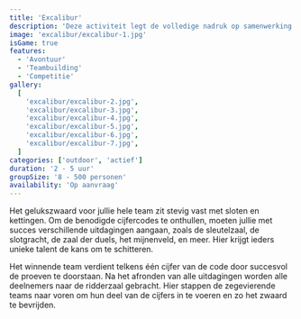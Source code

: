 ```yaml
---
title: 'Excalibur'
description: 'Deze activiteit legt de volledige nadruk op samenwerking'
image: 'excalibur/excalibur-1.jpg'
isGame: true
features:
  - 'Avontuur'
  - 'Teambuilding'
  - 'Competitie'
gallery:
  [
    'excalibur/excalibur-2.jpg',
    'excalibur/excalibur-3.jpg',
    'excalibur/excalibur-4.jpg',
    'excalibur/excalibur-5.jpg',
    'excalibur/excalibur-6.jpg',
    'excalibur/excalibur-7.jpg',
  ]
categories: ['outdoor', 'actief']
duration: '2 - 5 uur'
groupSize: '8 - 500 personen'
availability: 'Op aanvraag'
---
```


Het gelukszwaard voor jullie hele team zit stevig vast met sloten en kettingen. Om de benodigde cijfercodes te onthullen, moeten jullie met succes verschillende uitdagingen aangaan, zoals de sleutelzaal, de slotgracht, de zaal der duels, het mijnenveld, en meer. Hier krijgt ieders unieke talent de kans om te schitteren.

Het winnende team verdient telkens één cijfer van de code door succesvol de proeven te doorstaan. Na het afronden van alle uitdagingen worden alle deelnemers naar de ridderzaal gebracht. Hier stappen de zegevierende teams naar voren om hun deel van de cijfers in te voeren en zo het zwaard te bevrijden.
